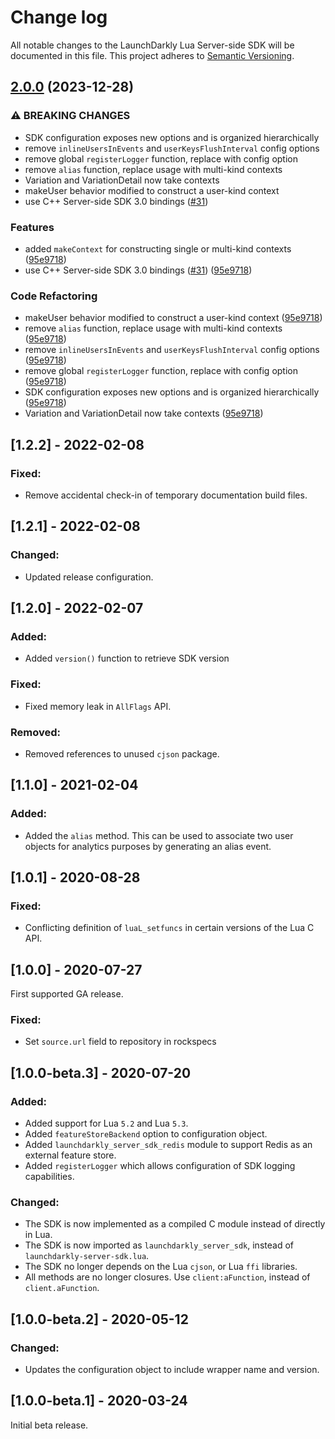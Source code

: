 # Change log

All notable changes to the LaunchDarkly Lua Server-side SDK will be documented in this file. This project adheres to [Semantic Versioning](http://semver.org).

## [2.0.0](https://github.com/launchdarkly/lua-server-sdk/compare/1.2.2...v2.0.0) (2023-12-28)


### ⚠ BREAKING CHANGES

* SDK configuration exposes new options and is organized hierarchically
* remove `inlineUsersInEvents` and `userKeysFlushInterval` config options
* remove global `registerLogger` function, replace with config option
* remove `alias` function, replace usage with multi-kind contexts
* Variation and VariationDetail now take contexts
* makeUser behavior modified to construct a user-kind context
* use C++ Server-side SDK 3.0 bindings ([#31](https://github.com/launchdarkly/lua-server-sdk/issues/31))

### Features

* added `makeContext` for constructing single or multi-kind contexts ([95e9718](https://github.com/launchdarkly/lua-server-sdk/commit/95e97188dd2258805734884592b601c7ebfa66c6))
* use C++ Server-side SDK 3.0 bindings ([#31](https://github.com/launchdarkly/lua-server-sdk/issues/31)) ([95e9718](https://github.com/launchdarkly/lua-server-sdk/commit/95e97188dd2258805734884592b601c7ebfa66c6))


### Code Refactoring

* makeUser behavior modified to construct a user-kind context ([95e9718](https://github.com/launchdarkly/lua-server-sdk/commit/95e97188dd2258805734884592b601c7ebfa66c6))
* remove `alias` function, replace usage with multi-kind contexts ([95e9718](https://github.com/launchdarkly/lua-server-sdk/commit/95e97188dd2258805734884592b601c7ebfa66c6))
* remove `inlineUsersInEvents` and `userKeysFlushInterval` config options ([95e9718](https://github.com/launchdarkly/lua-server-sdk/commit/95e97188dd2258805734884592b601c7ebfa66c6))
* remove global `registerLogger` function, replace with config option ([95e9718](https://github.com/launchdarkly/lua-server-sdk/commit/95e97188dd2258805734884592b601c7ebfa66c6))
* SDK configuration exposes new options and is organized hierarchically ([95e9718](https://github.com/launchdarkly/lua-server-sdk/commit/95e97188dd2258805734884592b601c7ebfa66c6))
* Variation and VariationDetail now take contexts ([95e9718](https://github.com/launchdarkly/lua-server-sdk/commit/95e97188dd2258805734884592b601c7ebfa66c6))

## [1.2.2] - 2022-02-08
### Fixed:
- Remove accidental check-in of temporary documentation build files.

## [1.2.1] - 2022-02-08
### Changed:
- Updated release configuration.

## [1.2.0] - 2022-02-07
### Added:
- Added `version()` function to retrieve SDK version

### Fixed:
- Fixed memory leak in `AllFlags` API.

### Removed:
- Removed references to unused `cjson` package.

## [1.1.0] - 2021-02-04
### Added:
- Added the `alias` method. This can be used to associate two user objects for analytics purposes by generating an alias event.

## [1.0.1] - 2020-08-28
### Fixed:
- Conflicting definition of `luaL_setfuncs` in certain versions of the Lua C API.


## [1.0.0] - 2020-07-27
First supported GA release.

### Fixed:
- Set `source.url` field to repository in rockspecs

## [1.0.0-beta.3] - 2020-07-20

### Added:
- Added support for Lua `5.2` and Lua `5.3`.
- Added `featureStoreBackend` option to configuration object.
- Added `launchdarkly_server_sdk_redis` module to support Redis as an external feature store.
- Added `registerLogger` which allows configuration of SDK logging capabilities.

### Changed:
- The SDK is now implemented as a compiled C module instead of directly in Lua.
- The SDK is now imported as `launchdarkly_server_sdk`, instead of `launchdarkly-server-sdk.lua`.
- The SDK no longer depends on the Lua `cjson`, or Lua `ffi` libraries.
- All methods are no longer closures. Use `client:aFunction`, instead of `client.aFunction`.

## [1.0.0-beta.2] - 2020-05-12

### Changed:
- Updates the configuration object to include wrapper name and version.

## [1.0.0-beta.1] - 2020-03-24

Initial beta release.
